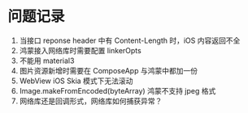 # 问题记录
1. 当接口 reponse header 中有 Content-Length 时，iOS 内容返回不全
2. 鸿蒙接入网络库时需要配置 linkerOpts
3. 不能用 material3
4. 图片资源新增时需要在 ComposeApp 与鸿蒙中都加一份
5. WebView iOS Skia 模式下无法滚动
6. Image.makeFromEncoded(byteArray) 鸿蒙不支持 jpeg 格式
7. 网络库还是回调形式，网络库如何捕获异常？